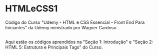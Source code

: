# HTMLeCSS1
Código do Curso "Udemy - HTML e CSS Essencial - Front End Para Iniciantes" da Udemy ministrado por Wagner Cardoso
##
Aqui estão os códigos aprendidos na "Seção 1: Introdução" e "Seção 2: HTML 5: Estrutura e Principais Tags" do Curso.
